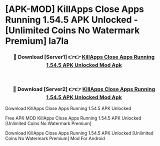 # [APK-MOD] KillApps  Close Apps Running 1.54.5 APK Unlocked - [Unlimited Coins No Watermark Premium] la7la



<div align="center">
<h3>🔴 Download [Server1] 👉👉 <a href="https://momento.my/?title=KillApps__Close_Apps_Running_1.54.5_APK_Unlocked">KillApps  Close Apps Running 1.54.5 APK Unlocked Mod Apk</a></h3><br>

<h3>🔴 Download [Server2] 👉👉 <a href="https://momento.my/?title=KillApps__Close_Apps_Running_1.54.5_APK_Unlocked">KillApps  Close Apps Running 1.54.5 APK Unlocked Mod Apk</a></h3>
</div>



Download KillApps  Close Apps Running 1.54.5 APK Unlocked 

Free APK MOD KillApps  Close Apps Running 1.54.5 APK Unlocked [Unlimited Coins No Watermark Premium]

Download KillApps  Close Apps Running 1.54.5 APK Unlocked [Unlimited Coins No Watermark Premium] Mod For Android
